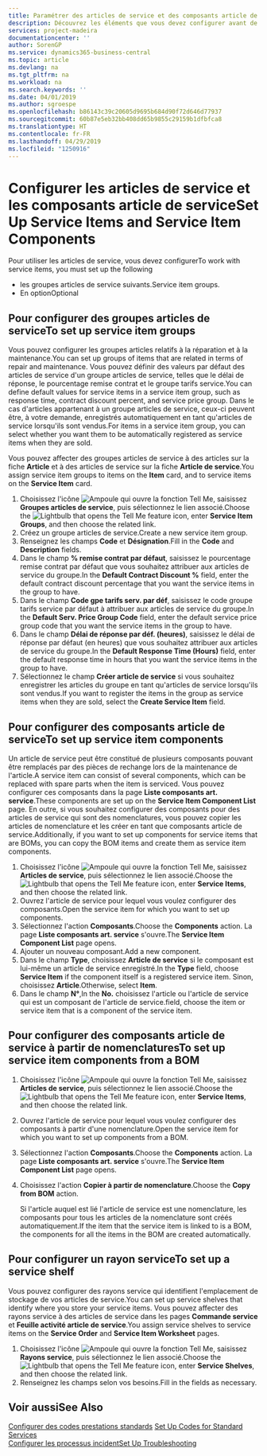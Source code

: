 ```yaml
---
title: Paramétrer des articles de service et des composants article de service | Microsoft Docs
description: Découvrez les éléments que vous devez configurer avant de pouvoir utiliser des articles de service, notamment les valeurs par défaut telles que le délai de réponse, le pourcentage remise contrat et le groupe tarifs service.
services: project-madeira
documentationcenter: ''
author: SorenGP
ms.service: dynamics365-business-central
ms.topic: article
ms.devlang: na
ms.tgt_pltfrm: na
ms.workload: na
ms.search.keywords: ''
ms.date: 04/01/2019
ms.author: sgroespe
ms.openlocfilehash: b86143c39c20605d9695b684d90f72d646d77937
ms.sourcegitcommit: 60b87e5eb32bb408dd65b9855c29159b1dfbfca8
ms.translationtype: HT
ms.contentlocale: fr-FR
ms.lasthandoff: 04/29/2019
ms.locfileid: "1250916"
---
```

# <a name="set-up-service-items-and-service-item-components"></a><span data-ttu-id="a3bdd-103">Configurer les articles de service et les composants article de service</span><span class="sxs-lookup"><span data-stu-id="a3bdd-103">Set Up Service Items and Service Item Components</span></span>
<span data-ttu-id="a3bdd-104">Pour utiliser les articles de service, vous devez configurer</span><span class="sxs-lookup"><span data-stu-id="a3bdd-104">To work with service items, you must set up the following</span></span>

* <span data-ttu-id="a3bdd-105">les groupes articles de service suivants.</span><span class="sxs-lookup"><span data-stu-id="a3bdd-105">Service item groups.</span></span>
* <span data-ttu-id="a3bdd-106">En option</span><span class="sxs-lookup"><span data-stu-id="a3bdd-106">Optional</span></span>

## <a name="to-set-up-service-item-groups"></a><span data-ttu-id="a3bdd-107">Pour configurer des groupes articles de service</span><span class="sxs-lookup"><span data-stu-id="a3bdd-107">To set up service item groups</span></span>
<span data-ttu-id="a3bdd-108">Vous pouvez configurer les groupes articles relatifs à la réparation et à la maintenance.</span><span class="sxs-lookup"><span data-stu-id="a3bdd-108">You can set up groups of items that are related in terms of repair and maintenance.</span></span> <span data-ttu-id="a3bdd-109">Vous pouvez définir des valeurs par défaut des articles de service d'un groupe articles de service, telles que le délai de réponse, le pourcentage remise contrat et le groupe tarifs service.</span><span class="sxs-lookup"><span data-stu-id="a3bdd-109">You can define default values for service items in a service item group, such as response time, contract discount percent, and service price group.</span></span> <span data-ttu-id="a3bdd-110">Dans le cas d'articles appartenant à un groupe articles de service, ceux-ci peuvent être, à votre demande, enregistrés automatiquement en tant qu'articles de service lorsqu'ils sont vendus.</span><span class="sxs-lookup"><span data-stu-id="a3bdd-110">For items in a service item group, you can select whether you want them to be automatically registered as service items when they are sold.</span></span>  

<span data-ttu-id="a3bdd-111">Vous pouvez affecter des groupes articles de service à des articles sur la fiche **Article** et à des articles de service sur la fiche **Article de service**.</span><span class="sxs-lookup"><span data-stu-id="a3bdd-111">You assign service item groups to items on the **Item** card, and to service items on the **Service Item** card.</span></span>  

1. <span data-ttu-id="a3bdd-112">Choisissez l'icône ![Ampoule qui ouvre la fonction Tell Me](media/ui-search/search_small.png "Dites-moi ce que vous voulez faire"), saisissez **Groupes articles de service**, puis sélectionnez le lien associé.</span><span class="sxs-lookup"><span data-stu-id="a3bdd-112">Choose the ![Lightbulb that opens the Tell Me feature](media/ui-search/search_small.png "Tell me what you want to do") icon, enter **Service Item Groups**, and then choose the related link.</span></span>  
2. <span data-ttu-id="a3bdd-113">Créez un groupe articles de service.</span><span class="sxs-lookup"><span data-stu-id="a3bdd-113">Create a new service item group.</span></span>  
3. <span data-ttu-id="a3bdd-114">Renseignez les champs **Code** et **Désignation**.</span><span class="sxs-lookup"><span data-stu-id="a3bdd-114">Fill in the **Code** and **Description** fields.</span></span>  
4. <span data-ttu-id="a3bdd-115">Dans le champ **% remise contrat par défaut**, saisissez le pourcentage remise contrat par défaut que vous souhaitez attribuer aux articles de service du groupe.</span><span class="sxs-lookup"><span data-stu-id="a3bdd-115">In the **Default Contract Discount %** field, enter the default contract discount percentage that you want the service items in the group to have.</span></span>  
5. <span data-ttu-id="a3bdd-116">Dans le champ **Code gpe tarifs serv. par déf**, saisissez le code groupe tarifs service par défaut à attribuer aux articles de service du groupe.</span><span class="sxs-lookup"><span data-stu-id="a3bdd-116">In the **Default Serv. Price Group Code** field, enter the default service price group code that you want the service items in the group to have.</span></span>  
6. <span data-ttu-id="a3bdd-117">Dans le champ **Délai de réponse par déf. (heures)**, saisissez le délai de réponse par défaut (en heures) que vous souhaitez attribuer aux articles de service du groupe.</span><span class="sxs-lookup"><span data-stu-id="a3bdd-117">In the **Default Response Time (Hours)** field, enter the default response time in hours that you want the service items in the group to have.</span></span>  
7. <span data-ttu-id="a3bdd-118">Sélectionnez le champ **Créer article de service** si vous souhaitez enregistrer les articles du groupe en tant qu'articles de service lorsqu'ils sont vendus.</span><span class="sxs-lookup"><span data-stu-id="a3bdd-118">If you want to register the items in the group as service items when they are sold, select the **Create Service Item** field.</span></span>  

## <a name="to-set-up-service-item-components"></a><span data-ttu-id="a3bdd-119">Pour configurer des composants article de service</span><span class="sxs-lookup"><span data-stu-id="a3bdd-119">To set up service item components</span></span>
<span data-ttu-id="a3bdd-120">Un article de service peut être constitué de plusieurs composants pouvant être remplacés par des pièces de rechange lors de la maintenance de l'article.</span><span class="sxs-lookup"><span data-stu-id="a3bdd-120">A service item can consist of several components, which can be replaced with spare parts when the item is serviced.</span></span> <span data-ttu-id="a3bdd-121">Vous pouvez configurer ces composants dans la page **Liste composants art. service**.</span><span class="sxs-lookup"><span data-stu-id="a3bdd-121">These components are set up on the **Service Item Component List** page.</span></span> <span data-ttu-id="a3bdd-122">En outre, si vous souhaitez configurer des composants pour des articles de service qui sont des nomenclatures, vous pouvez copier les articles de nomenclature et les créer en tant que composants article de service.</span><span class="sxs-lookup"><span data-stu-id="a3bdd-122">Additionally, if you want to set up components for service items that are BOMs, you can copy the BOM items and create them as service item components.</span></span>

1. <span data-ttu-id="a3bdd-123">Choisissez l'icône ![Ampoule qui ouvre la fonction Tell Me](media/ui-search/search_small.png "Dites-moi ce que vous voulez faire"), saisissez **Articles de service**, puis sélectionnez le lien associé.</span><span class="sxs-lookup"><span data-stu-id="a3bdd-123">Choose the ![Lightbulb that opens the Tell Me feature](media/ui-search/search_small.png "Tell me what you want to do") icon, enter **Service Items**, and then choose the related link.</span></span>
2. <span data-ttu-id="a3bdd-124">Ouvrez l'article de service pour lequel vous voulez configurer des composants.</span><span class="sxs-lookup"><span data-stu-id="a3bdd-124">Open the service item for which you want to set up components.</span></span>  
3. <span data-ttu-id="a3bdd-125">Sélectionnez l'action **Composants**.</span><span class="sxs-lookup"><span data-stu-id="a3bdd-125">Choose the **Components** action.</span></span> <span data-ttu-id="a3bdd-126">La page **Liste composants art. service** s'ouvre.</span><span class="sxs-lookup"><span data-stu-id="a3bdd-126">The **Service Item Component List** page opens.</span></span>  
4. <span data-ttu-id="a3bdd-127">Ajouter un nouveau composant.</span><span class="sxs-lookup"><span data-stu-id="a3bdd-127">Add a new component.</span></span>  
5. <span data-ttu-id="a3bdd-128">Dans le champ **Type**, choisissez **Article de service** si le composant est lui-même un article de service enregistré.</span><span class="sxs-lookup"><span data-stu-id="a3bdd-128">In the **Type** field, choose **Service Item** if the component itself is a registered service item.</span></span> <span data-ttu-id="a3bdd-129">Sinon, choisissez **Article**.</span><span class="sxs-lookup"><span data-stu-id="a3bdd-129">Otherwise, select **Item**.</span></span>  
6. <span data-ttu-id="a3bdd-130">Dans le champ **N°**,</span><span class="sxs-lookup"><span data-stu-id="a3bdd-130">In the **No.**</span></span> <span data-ttu-id="a3bdd-131">choisissez l'article ou l'article de service qui est un composant de l'article de service.</span><span class="sxs-lookup"><span data-stu-id="a3bdd-131">field, choose the item or service item that is a component of the service item.</span></span>  

## <a name="to-set-up-service-item-components-from-a-bom"></a><span data-ttu-id="a3bdd-132">Pour configurer des composants article de service à partir de nomenclatures</span><span class="sxs-lookup"><span data-stu-id="a3bdd-132">To set up service item components from a BOM</span></span>
1.  <span data-ttu-id="a3bdd-133">Choisissez l'icône ![Ampoule qui ouvre la fonction Tell Me](media/ui-search/search_small.png "Dites-moi ce que vous voulez faire"), saisissez **Articles de service**, puis sélectionnez le lien associé.</span><span class="sxs-lookup"><span data-stu-id="a3bdd-133">Choose the ![Lightbulb that opens the Tell Me feature](media/ui-search/search_small.png "Tell me what you want to do") icon, enter **Service Items**, and then choose the related link.</span></span>  
2. <span data-ttu-id="a3bdd-134">Ouvrez l'article de service pour lequel vous voulez configurer des composants à partir d'une nomenclature.</span><span class="sxs-lookup"><span data-stu-id="a3bdd-134">Open the service item for which you want to set up components from a BOM.</span></span>  
3. <span data-ttu-id="a3bdd-135">Sélectionnez l'action **Composants**.</span><span class="sxs-lookup"><span data-stu-id="a3bdd-135">Choose the **Components** action.</span></span> <span data-ttu-id="a3bdd-136">La page **Liste composants art. service** s'ouvre.</span><span class="sxs-lookup"><span data-stu-id="a3bdd-136">The **Service Item Component List** page opens.</span></span>  
4. <span data-ttu-id="a3bdd-137">Choisissez l'action **Copier à partir de nomenclature**.</span><span class="sxs-lookup"><span data-stu-id="a3bdd-137">Choose the **Copy from BOM** action.</span></span>  

    <span data-ttu-id="a3bdd-138">Si l'article auquel est lié l'article de service est une nomenclature, les composants pour tous les articles de la nomenclature sont créés automatiquement.</span><span class="sxs-lookup"><span data-stu-id="a3bdd-138">If the item that the service item is linked to is a BOM, the components for all the items in the BOM are created automatically.</span></span>  

## <a name="to-set-up-a-service-shelf"></a><span data-ttu-id="a3bdd-139">Pour configurer un rayon service</span><span class="sxs-lookup"><span data-stu-id="a3bdd-139">To set up a service shelf</span></span>
<span data-ttu-id="a3bdd-140">Vous pouvez configurer des rayons service qui identifient l'emplacement de stockage de vos articles de service.</span><span class="sxs-lookup"><span data-stu-id="a3bdd-140">You can set up service shelves that identify where you store your service items.</span></span> <span data-ttu-id="a3bdd-141">Vous pouvez affecter des rayons service à des articles de service dans les pages **Commande service** et **Feuille activité article de service**.</span><span class="sxs-lookup"><span data-stu-id="a3bdd-141">You assign service shelves to service items on the **Service Order** and **Service Item Worksheet** pages.</span></span>  

1. <span data-ttu-id="a3bdd-142">Choisissez l'icône ![Ampoule qui ouvre la fonction Tell Me](media/ui-search/search_small.png "Dites-moi ce que vous voulez faire"), saisissez **Rayons service**, puis sélectionnez le lien associé.</span><span class="sxs-lookup"><span data-stu-id="a3bdd-142">Choose the ![Lightbulb that opens the Tell Me feature](media/ui-search/search_small.png "Tell me what you want to do") icon, enter **Service Shelves**, and then choose the related link.</span></span>
2. <span data-ttu-id="a3bdd-143">Renseignez les champs selon vos besoins.</span><span class="sxs-lookup"><span data-stu-id="a3bdd-143">Fill in the fields as necessary.</span></span>

## <a name="see-also"></a><span data-ttu-id="a3bdd-144">Voir aussi</span><span class="sxs-lookup"><span data-stu-id="a3bdd-144">See Also</span></span>
<span data-ttu-id="a3bdd-145">[Configurer des codes prestations standards](service-how-setup-service-coding.md) </span><span class="sxs-lookup"><span data-stu-id="a3bdd-145">[Set Up Codes for Standard Services](service-how-setup-service-coding.md) </span></span>  
[<span data-ttu-id="a3bdd-146">Configurer les processus incident</span><span class="sxs-lookup"><span data-stu-id="a3bdd-146">Set Up Troubleshooting</span></span>](service-how-setup-troubleshooting.md)
